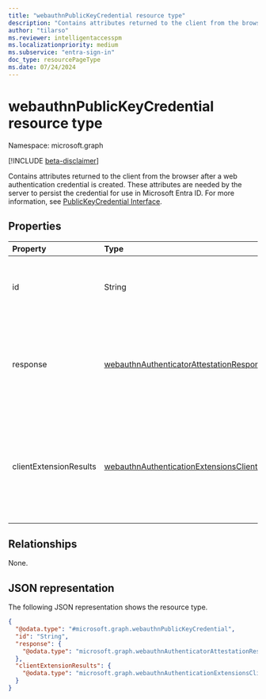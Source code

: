 ```yaml
---
title: "webauthnPublicKeyCredential resource type"
description: "Contains attributes returned to the client from the browser after a web authentication (WebAuthn) credential is created." 
author: "tilarso"
ms.reviewer: intelligentaccesspm
ms.localizationpriority: medium
ms.subservice: "entra-sign-in"
doc_type: resourcePageType
ms.date: 07/24/2024
---
```


# webauthnPublicKeyCredential resource type

Namespace: microsoft.graph

[!INCLUDE [beta-disclaimer](../../includes/beta-disclaimer.md)]

Contains attributes returned to the client from the browser after a web authentication credential is created. These attributes are needed by the server to persist the credential for use in Microsoft Entra ID. For more information, see [PublicKeyCredential Interface](https://www.w3.org/TR/WebAuthn-2/#iface-pkcredential).  

## Properties
|Property|Type|Description|
|:---|:---|:---|
|id|String|The credential ID created by the WebAuthn Authenticator.|
|response|[webauthnAuthenticatorAttestationResponse](../resources/webauthnAuthenticatorAttestationResponse.md)|Response data returned from a WebAuthn authenticator after it creates a new public key credential.|  
|clientExtensionResults|[webauthnAuthenticationExtensionsClientOutputs](../resources/webauthnAuthenticationExtensionsClientOutputs.md)|The untyped results from the execution of extensions requested by the client when creating a new public key credential.|  


## Relationships
None.

## JSON representation
The following JSON representation shows the resource type.
<!-- {
  "blockType": "resource",
  "@odata.type": "microsoft.graph.webauthnPublicKeyCredential"
}
-->
``` json
{
  "@odata.type": "#microsoft.graph.webauthnPublicKeyCredential",
  "id": "String",
  "response": {
    "@odata.type": "microsoft.graph.webauthnAuthenticatorAttestationResponse"
  },
  "clientExtensionResults": {
    "@odata.type": "microsoft.graph.webauthnAuthenticationExtensionsClientOutputs"
  }
}
```
